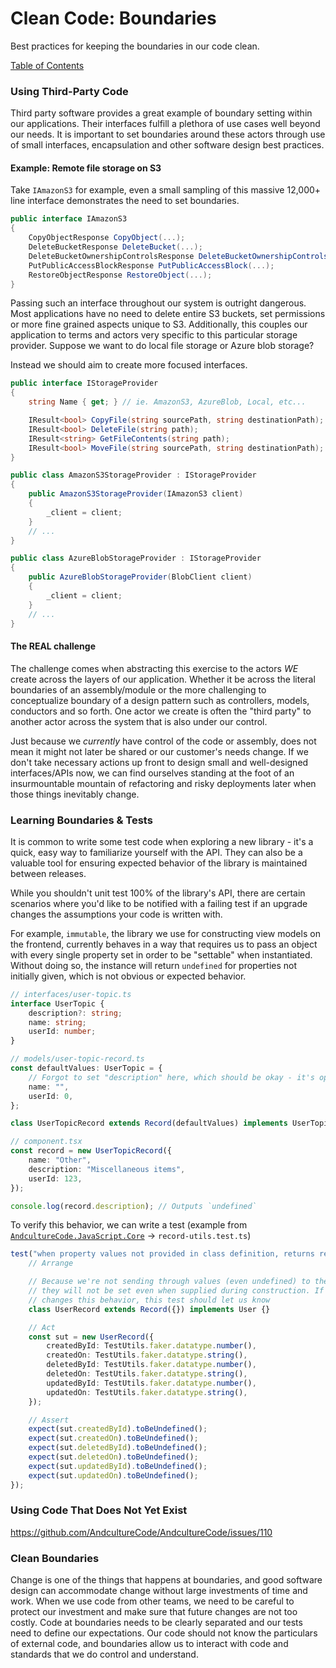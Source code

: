 # Clean Code: Boundaries

Best practices for keeping the boundaries in our code clean.

[Table of Contents](../CLEAN-CODE.md)

### Using Third-Party Code

Third party software provides a great example of boundary setting within our applications.
Their interfaces fulfill a plethora of use cases well beyond our needs.
It is important to set boundaries around these actors through use of small interfaces,
encapsulation and other software design best practices.

#### Example: Remote file storage on S3

Take `IAmazonS3` for example, even a small sampling of this massive 12,000+ line interface
demonstrates the need to set boundaries.

```csharp
public interface IAmazonS3
{
    CopyObjectResponse CopyObject(...);
    DeleteBucketResponse DeleteBucket(...);
    DeleteBucketOwnershipControlsResponse DeleteBucketOwnershipControls(...);
    PutPublicAccessBlockResponse PutPublicAccessBlock(...);
    RestoreObjectResponse RestoreObject(...);
}
```

Passing such an interface throughout our system is outright dangerous. Most applications
have no need to delete entire S3 buckets, set permissions or more fine grained aspects unique
to S3. Additionally, this couples our application to terms and actors very specific to this
particular storage provider. Suppose we want to do local file storage or Azure blob storage?

Instead we should aim to create more focused interfaces.

```csharp
public interface IStorageProvider
{
    string Name { get; } // ie. AmazonS3, AzureBlob, Local, etc...

    IResult<bool> CopyFile(string sourcePath, string destinationPath);
    IResult<bool> DeleteFile(string path);
    IResult<string> GetFileContents(string path);
    IResult<bool> MoveFile(string sourcePath, string destinationPath);
}

public class AmazonS3StorageProvider : IStorageProvider
{
    public AmazonS3StorageProvider(IAmazonS3 client)
    {
        _client = client;
    }
    // ...
}

public class AzureBlobStorageProvider : IStorageProvider
{
    public AzureBlobStorageProvider(BlobClient client)
    {
        _client = client;
    }
    // ...
}
```

#### The REAL challenge

The challenge comes when abstracting this exercise to the actors _WE_ create across the
layers of our application. Whether it be across the literal boundaries of an assembly/module or
the more challenging to conceptualize boundary of a design pattern such as controllers, models,
conductors and so forth. One actor we create is often the "third party" to another actor across the
system that is also under our control.

Just because we _currently_ have control of the code or assembly, does not mean it might not later
be shared or our customer's needs change. If we don't take necessary actions up front to design
small and well-designed interfaces/APIs now, we can find ourselves standing at the foot of an
insurmountable mountain of refactoring and risky deployments later when those things inevitably
change.

### Learning Boundaries & Tests

It is common to write some test code when exploring a new library - it's a quick, easy way to familiarize
yourself with the API. They can also be a valuable tool for ensuring expected behavior of the library
is maintained between releases.

While you shouldn't unit test 100% of the library's API, there are certain scenarios where you'd
like to be notified with a failing test if an upgrade changes the assumptions your code is written with.

For example, `immutable`, the library we use for constructing view models on the frontend, currently
behaves in a way that requires us to pass an object with every single property set in order to be
"settable" when instantiated. Without doing so, the instance will return `undefined` for properties
not initially given, which is not obvious or expected behavior.

```ts
// interfaces/user-topic.ts
interface UserTopic {
    description?: string;
    name: string;
    userId: number;
}

// models/user-topic-record.ts
const defaultValues: UserTopic = {
    // Forgot to set "description" here, which should be okay - it's optional
    name: "",
    userId: 0,
};

class UserTopicRecord extends Record(defaultValues) implements UserTopic {}

// component.tsx
const record = new UserTopicRecord({
    name: "Other",
    description: "Miscellaneous items",
    userId: 123,
});

console.log(record.description); // Outputs `undefined`
```

To verify this behavior, we can write a test (example from [`AndcultureCode.JavaScript.Core`](https://github.com/AndcultureCode/AndcultureCode.JavaScript.Core) -> `record-utils.test.ts`)

```ts
test("when property values not provided in class definition, returns record without properties set", () => {
    // Arrange

    // Because we're not sending through values (even undefined) to the class definition
    // they will not be set even when supplied during construction. If immutable ever
    // changes this behavior, this test should let us know
    class UserRecord extends Record({}) implements User {}

    // Act
    const sut = new UserRecord({
        createdById: TestUtils.faker.datatype.number(),
        createdOn: TestUtils.faker.datatype.string(),
        deletedById: TestUtils.faker.datatype.number(),
        deletedOn: TestUtils.faker.datatype.string(),
        updatedById: TestUtils.faker.datatype.number(),
        updatedOn: TestUtils.faker.datatype.string(),
    });

    // Assert
    expect(sut.createdById).toBeUndefined();
    expect(sut.createdOn).toBeUndefined();
    expect(sut.deletedById).toBeUndefined();
    expect(sut.deletedOn).toBeUndefined();
    expect(sut.updatedById).toBeUndefined();
    expect(sut.updatedOn).toBeUndefined();
});
```

### Using Code That Does Not Yet Exist

https://github.com/AndcultureCode/AndcultureCode/issues/110

### Clean Boundaries

Change is one of the things that happens at boundaries, and good software design can accommodate
change without large investments of time and work.
When we use code from other teams, we need to be careful to protect our investment and make sure
that future changes are not too costly.
Code at boundaries needs to be clearly separated and our tests need to define our expectations.
Our code should not know the particulars of external code, and boundaries allow us to interact with
code and standards that we do control and understand.
